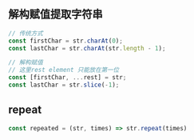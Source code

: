 ## 解构赋值提取字符串

```typescript
// 传统方式
const firstChar = str.charAt(0);
const lastChar = str.charAt(str.length - 1);

// 解构赋值
// 这里rest element 只能放在第一位
const [firstChar, ...rest] = str;
const lastChar = str.slice(-1);
```

## repeat

```typescript
const repeated = (str, times) => str.repeat(times)
```
